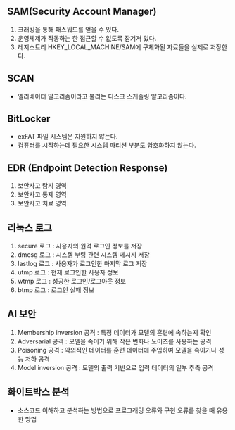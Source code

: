 ## SAM(Security Account Manager)
1. 크래킹을 통해 패스워드를 얻을 수 있다.
2. 운영체제가 작동하는 한 접근할 수 없도록 잠겨져 있다.
3. 레지스트리 HKEY_LOCAL_MACHINE/SAM에 구체화된 자료들을 실제로 저장한다.

## SCAN
* 엘리베이터 알고리즘이라고 불리는 디스크 스케줄링 알고리즘이다.

## BitLocker
* exFAT 파일 시스템은 지원하지 않는다.
* 컴퓨터를 시작하는데 필요한 시스템 파티션 부분도 암호화하지 않는다.

## EDR (Endpoint Detection Response)
1. 보안사고 탐지 영역
2. 보안사고 통제 영역
3. 보안사고 치료 영역

## 리눅스 로그
1. secure 로그 : 사용자의 원격 로그인 정보를 저장
2. dmesg 로그 : 시스템 부팅 관련 시스템 메시지 저장
3. lastlog 로그 : 사용자가 로그인한 마지막 로그 저장
4. utmp 로그 : 현재 로그인한 사용자 정보
5. wtmp 로그 : 성공한 로그인/로그아웃 정보
6. btmp 로그 : 로그인 실패 정보

## AI 보안
1. Membership inversion 공격 : 특정 데이터가 모델의 훈련에 속하는지 확인
2. Adversarial 공격 : 모델을 속이기 위해 작은 변화나 노이즈를 사용하는 공격
3. Poisoning 공격 : 악의적인 데이터를 훈련 데이터에 주입하여 모델을 속이거나 성능 저하 공격
4. Model inversion 공격 : 모델의 출력 기반으로 입력 데이터의 일부 추측 공격

## 화이트박스 분석
* 소스코드 이해하고 분석하는 방법으로 프로그래밍 오류와 구현 오류를 찾을 때 유용한 방법
